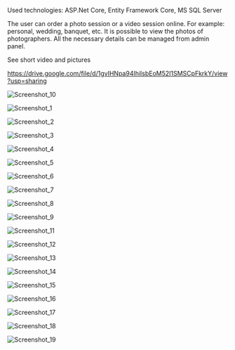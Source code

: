 Used technologies: ASP.Net Core, Entity Framework Core, MS SQL Server

The user can order a photo session or a video session online. For example: personal, wedding, banquet, etc.
It is possible to view the photos of photographers.
All the necessary details can be managed from admin panel.

See short video and pictures


https://drive.google.com/file/d/1gvIHNpa94IhilsbEoM52I1SMSCpFkrkY/view?usp=sharing

![Screenshot_10](https://github.com/inatsvlishvili/Photography_Blog/assets/116165810/e776a0f3-8e91-4092-a3b1-a0ba8b702a0d)

![Screenshot_1](https://github.com/inatsvlishvili/Photography_Blog/assets/116165810/b21b9b34-b195-4a6f-95c8-6800aa6648a2)

![Screenshot_2](https://github.com/inatsvlishvili/Photography_Blog/assets/116165810/e57912d0-b5cf-4404-b8e6-1b49e1b394ae)

![Screenshot_3](https://github.com/inatsvlishvili/Photography_Blog/assets/116165810/a5b5df95-92f7-4f59-98df-85b2e6defe8d)

![Screenshot_4](https://github.com/inatsvlishvili/Photography_Blog/assets/116165810/510decf3-a85b-438f-b21d-0367aa7e8235)

![Screenshot_5](https://github.com/inatsvlishvili/Photography_Blog/assets/116165810/78de3bf2-46ec-49a8-ae93-28bf6514420f)

![Screenshot_6](https://github.com/inatsvlishvili/Photography_Blog/assets/116165810/c49a9f6e-13c0-46a5-96f0-253e44acf3b9)

![Screenshot_7](https://github.com/inatsvlishvili/Photography_Blog/assets/116165810/e6230e4d-1598-4c2f-899e-e6df783270b5)

![Screenshot_8](https://github.com/inatsvlishvili/Photography_Blog/assets/116165810/06c861db-9dd6-4db8-9b4a-08f6afc25849)

![Screenshot_9](https://github.com/inatsvlishvili/Photography_Blog/assets/116165810/f2ff1765-8e21-4943-afba-4c9713ce0f6a)

![Screenshot_11](https://github.com/inatsvlishvili/Photography_Blog/assets/116165810/d9dff55e-8778-47ad-9f9b-c07f973f288f)

![Screenshot_12](https://github.com/inatsvlishvili/Photography_Blog/assets/116165810/b8f7e57e-970f-444f-8732-4e9f1f852c3b)

![Screenshot_13](https://github.com/inatsvlishvili/Photography_Blog/assets/116165810/f6f8659e-3829-46e5-8119-d6ca04161f04)

![Screenshot_14](https://github.com/inatsvlishvili/Photography_Blog/assets/116165810/9e5a93ec-a3e3-44ed-b074-396193e9281b)

![Screenshot_15](https://github.com/inatsvlishvili/Photography_Blog/assets/116165810/edc2ea04-c058-4728-a2ee-be432f461ba1)

![Screenshot_16](https://github.com/inatsvlishvili/Photography_Blog/assets/116165810/f161f836-6a1a-4744-b2a3-301008edf5dd)

![Screenshot_17](https://github.com/inatsvlishvili/Photography_Blog/assets/116165810/1829ee59-a357-42a8-97db-002aad4d8f6b)

![Screenshot_18](https://github.com/inatsvlishvili/Photography_Blog/assets/116165810/38c520fd-ef86-4c22-afc6-e5705645ef67)

![Screenshot_19](https://github.com/inatsvlishvili/Photography_Blog/assets/116165810/afd7e5a2-e152-4718-b521-b82195d384bb)
























